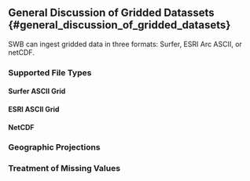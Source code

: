 ## General Discussion of Gridded Datassets {#general_discussion_of_gridded_datasets}

SWB can ingest gridded data in three formats: Surfer, ESRI Arc ASCII, or netCDF. 


### Supported File Types

#### Surfer ASCII Grid

#### ESRI ASCII Grid

#### NetCDF

### Geographic Projections

### Treatment of Missing Values